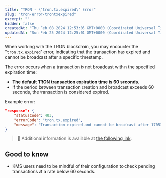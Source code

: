 ```yaml
---
title: "TRON - \"tron.tx.expired\" Error"
slug: "tron-error-trontxexpired"
excerpt: ""
hidden: false
createdAt: "Thu Feb 08 2024 12:53:05 GMT+0000 (Coordinated Universal Time)"
updatedAt: "Sun Feb 25 2024 12:25:04 GMT+0000 (Coordinated Universal Time)"
---
```

When working with the TRON blockchain, you may encounter the "`tron.tx.expired`" error, indicating that the transaction has expired and cannot be broadcast after a specific timestamp.

The error occurs when a transaction is not broadcast within the specified expiration time:

- **The default TRON transaction expiration time is 60 seconds**.
- If the period between transaction creation and broadcast exceeds 60 seconds, the transaction is considered expired.

Example error:

```json JSON
"response": {
    "statusCode": 403,
    "errorCode": "tron.tx.expired",
    "message": "Transaction expired and cannot be broadcast after 1705324314000."
}
```

> 📘 Additional information is available at [the following link](https://developers.tron.network/docs/faq#12-broadcast-response-code).

## Good to know

- KMS users need to be mindful of their configuration to check pending transactions at a rate below 60 seconds.
